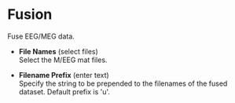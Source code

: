 # Fusion  
Fuse EEG/MEG data.  

* **File Names** (select files)  
Select the M/EEG mat files.  

* **Filename Prefix** (enter text)  
Specify the string to be prepended to the filenames of the fused dataset. Default prefix is 'u'.  
